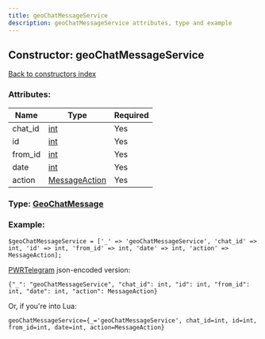 ```yaml
---
title: geoChatMessageService
description: geoChatMessageService attributes, type and example
---
```

## Constructor: geoChatMessageService  
[Back to constructors index](index.md)



### Attributes:

| Name     |    Type       | Required |
|----------|---------------|----------|
|chat\_id|[int](../types/int.md) | Yes|
|id|[int](../types/int.md) | Yes|
|from\_id|[int](../types/int.md) | Yes|
|date|[int](../types/int.md) | Yes|
|action|[MessageAction](../types/MessageAction.md) | Yes|



### Type: [GeoChatMessage](../types/GeoChatMessage.md)


### Example:

```
$geoChatMessageService = ['_' => 'geoChatMessageService', 'chat_id' => int, 'id' => int, 'from_id' => int, 'date' => int, 'action' => MessageAction];
```  

[PWRTelegram](https://pwrtelegram.xyz) json-encoded version:

```
{"_": "geoChatMessageService", "chat_id": int, "id": int, "from_id": int, "date": int, "action": MessageAction}
```


Or, if you're into Lua:  


```
geoChatMessageService={_='geoChatMessageService', chat_id=int, id=int, from_id=int, date=int, action=MessageAction}

```


